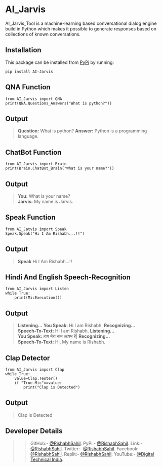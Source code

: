 # AI_Jarvis

AI_Jarvis_Tool is a machine-learning based conversational dialog engine build in
Python which makes it possible to generate responses based on collections of
known conversations.

## Installation

This package can be installed from [PyPi](https://pypi.org/project/AI-Jarvis/) by running:

```
pip install AI-Jarvis
```

## QNA Function
```
from AI_Jarvis import QNA
print(QNA.Questions_Answers("What is python?"))
```
## Output
> **Question:** What is python? 
> **Answer:**  Python is a programming language.  
## ChatBot Function
```
from AI_Jarvis import Brain
print(Brain.ChatBot_Brain("What is your name?"))
```
## Output
> **You:** What is your name?   
> **Jarvis:** My name is Jarvis. 
## Speak Function
```
from AI_Jatvis import Speak
Speak.Speak("Hi I Am Rishabh...!!")
```
## Output
> **Speak** Hi I Am Rishabh...!!
## Hindi And English Speech-Recognition
```
from AI_Jarvis import Listen
while True:
    print(MicExecution())
```
## Output
> **Listening...**
> **You Speak:**  Hi I am Rishabh.
> **Recognizing...**                                     
> **Speech-To-Text:** Hi I am Rishabh.
> **Listening...**                                        
> **You Speak:**  हाय मेरा नाम ऋषभ है|
> **Recognizing...**                            
> **Speech-To-Text:** Hi, My name is Rishabh.
## Clap Detector
```
from AI_Jarvis import Clap
while True:
    value=Clap.Tester()
    if "True-Mic"==value:
        print("Clap is Detected")
```
## Output
> Clap is Detected

## Developer Details
>> GitHub:- [@RishabhSahil](https://github.com/RishabhSahil).
>> PyPi:- [@RishabhSahil](https://pypi.org/user/RishabhSahil/).
>> Link:- [@RishabhSahil](https://www.linkedin.com/in/rishabhsahil/).
>> Twitter:- [@RishabhSahil](https://twitter.com/_rishabh_sahil_).
>> Facebook:- [@RishabhSahil](https://www.facebook.com/Rishabh.Sahil.RS).
>> Replit:- [@RishabhSahil](https://replit.com/@Sahilkumar124).
>> YouTube:- [@Digital Technical India](https://www.youtube.com/@digitaltechnicalindia587).
